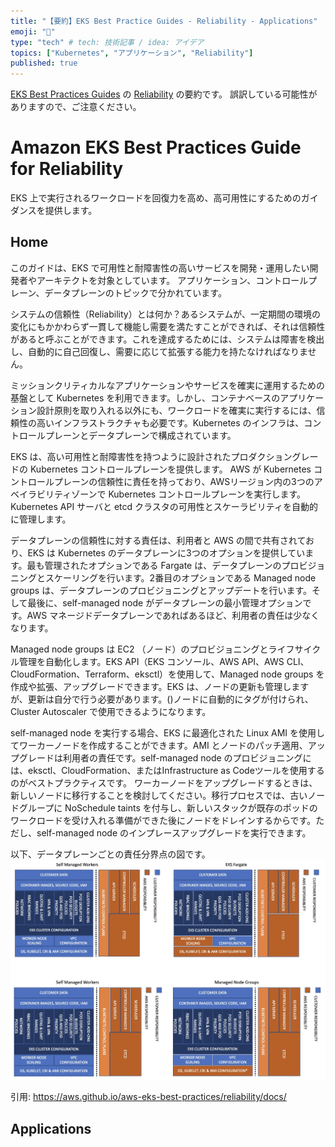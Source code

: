 ```yaml
---
title: "【要約】EKS Best Practice Guides - Reliability - Applications"
emoji: "🙌"
type: "tech" # tech: 技術記事 / idea: アイデア
topics: ["Kubernetes", "アプリケーション", "Reliability"]
published: true
---
```


[EKS Best Practices Guides](https://aws.github.io/aws-eks-best-practices/) の [Reliability](https://aws.github.io/aws-eks-best-practices/reliability/docs/) の要約です。
誤訳している可能性がありますので、ご注意ください。

# Amazon EKS Best Practices Guide for Reliability

EKS 上で実行されるワークロードを回復力を高め、高可用性にするためのガイダンスを提供します。

## Home

このガイドは、EKS で可用性と耐障害性の高いサービスを開発・運用したい開発者やアーキテクトを対象としています。
アプリケーション、コントロールプレーン、データプレーンのトピックで分かれています。

システムの信頼性（Reliability）とは何か？あるシステムが、一定期間の環境の変化にもかかわらず一貫して機能し需要を満たすことができれば、それは信頼性があると呼ぶことができます。これを達成するためには、システムは障害を検出し、自動的に自己回復し、需要に応じて拡張する能力を持たなければなりません。

ミッションクリティカルなアプリケーションやサービスを確実に運用するための基盤として Kubernetes を利用できます。しかし、コンテナベースのアプリケーション設計原則を取り入れる以外にも、ワークロードを確実に実行するには、信頼性の高いインフラストラクチャも必要です。Kubernetes のインフラは、コントロールプレーンとデータプレーンで構成されています。

EKS は、高い可用性と耐障害性を持つように設計されたプロダクショングレードの Kubernetes コントロールプレーンを提供します。
AWS が Kubernetes コントロールプレーンの信頼性に責任を持っており、AWSリージョン内の3つのアベイラビリティゾーンで Kubernetes コントロールプレーンを実行します。Kubernetes API サーバと etcd クラスタの可用性とスケーラビリティを自動的に管理します。

データプレーンの信頼性に対する責任は、利用者と AWS の間で共有されており、EKS は Kubernetes のデータプレーンに3つのオプションを提供しています。最も管理されたオプションである Fargate は、データプレーンのプロビジョニングとスケーリングを行います。2番目のオプションである Managed node groups は、データプレーンのプロビジョニングとアップデートを行います。そして最後に、self-managed node がデータプレーンの最小管理オプションです。AWS マネージドデータプレーンであればあるほど、利用者の責任は少なくなります。

Managed node groups は EC2 （ノード）のプロビジョニングとライフサイクル管理を自動化します。EKS API（EKS コンソール、AWS API、AWS CLI、CloudFormation、Terraform、eksctl）を使用して、Managed node groups を作成や拡張、アップグレードできます。EKS は、ノードの更新も管理しますが、更新は自分で行う必要があります。()ノードに自動的にタグが付けられ、Cluster Autoscaler で使用できるようになります。

self-managed node を実行する場合、EKS に最適化された Linux AMI を使用してワーカーノードを作成することができます。AMI とノードのパッチ適用、アップグレードは利用者の責任です。self-managed node のプロビジョニングには、eksctl、CloudFormation、またはInfrastructure as Codeツールを使用するのがベストプラクティスです。
ワーカーノードをアップグレードするときは、新しいノードに移行することを検討してください。移行プロセスでは、古いノードグループに NoSchedule taints を付与し、新しいスタックが既存のポッドのワークロードを受け入れる準備ができた後にノードをドレインするからです。ただし、self-managed node のインプレースアップグレードを実行できます。

以下、データプレーンごとの責任分界点の図です。
![](./images/eks-best-practice/reliability/responsibility_map.png)

引用: https://aws.github.io/aws-eks-best-practices/reliability/docs/


## Applications


